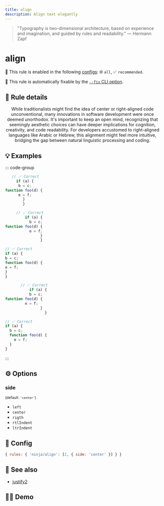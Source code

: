 ```yaml
---
title: align
description: Align text elegantly
---
```


<script setup lang="ts">
import CodeEditor from '../../.vitepress/theme/components/code-editor.vue';
import {ruleName, presetConfigs, initialText} from '../../src/sample-code/align';
</script>

> "Typography is two-dimensional architecture, based on experience and
> imagination, and guided by rules and readability." — Hermann Zapf

# align

💼 This rule is enabled in the following [configs](/configs/): 🌐 `all`, ✅
`recommended`.

🔧 This rule is automatically fixable by the
[`--fix` CLI option](https://eslint.org/docs/latest/user-guide/command-line-interface#--fix).

<!-- end auto-generated rule header -->

## 📖 Rule details

<div style="text-align: center;">
While traditionalists might find the idea of center or right-aligned code unconventional, many innovations in software
development were once deemed unorthodox. It's important to keep an open mind, recognizing that seemingly aesthetic
choices can have deeper implications for cognition, creativity, and code readability. For developers accustomed to
right-aligned languages like Arabic or Hebrew, this alignment might feel more intuitive, bridging the gap between
natural linguistic processing and coding.
</div>

## 💡 Examples

::: code-group

<!-- prettier-ignore -->
```js [Center]
   // ✅ Correct
     if (a) {
      b = c;
function foo(d) {
      e = f;
        }
        }
```

<!-- prettier-ignore -->
```js [Right]
     // ✅ Correct
         if (a) {
           b = c;
function foo(d) {
           e = f;
                }
                }
```

<!-- prettier-ignore -->
```js [Left]
// ✅ Correct
if (a) {
b = c;
function foo(d) {
e = f;
}
}
```

<!-- prettier-ignore -->
```js [RTL Indent]
       // ✅ Correct
           if (a) {
           b = c;
function foo(d) {
         e = f;
                }
                  }
```

<!-- prettier-ignore -->
```js [LTR Indent]
// ✅ Correct
if (a) {
  b = c;
  function foo(d) {
    e = f;
  }
}
```

:::

## ⚙️ Options

### side

<sub>(default: `'center'`)</sub>

- `left`
- `center`
- `rigth`
- `rtlIndent`
- `ltrIndent`

## 🔧 Config

```js
{ rules: { 'ninja/align': [2, { side: 'center' }] } }
```

## 🔗 See also

- [justify2](/rules/justify2)

## 🧑‍💻 Demo

<CodeEditor :rule="ruleName" :text="initialText" :presetConfigs="presetConfigs" />
